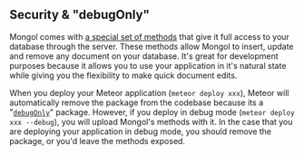 Security & "debugOnly"
-----------------------

Mongol comes with <a href="https://github.com/msavin/Mongol/blob/master/packages/msavin:mongol/server/methods.js"> a special set of methods</a> that give it full access to your database through the server. These methods allow Mongol to insert, update and remove any document on your database. It's great for development purposes because it allows you to use your application in it's natural state while giving you the flexibility to make quick document edits.

When you deploy your Meteor application (`meteor deploy xxx`), Meteor will automatically remove the package from the codebase because its a "<a href="https://www.meteor.com/blog/2014/10/13/meteor-094-mobile-and-testing">`debugOnly`</a>" package. However, if you deploy in debug mode (`meteor deploy xxx --debug`), you will upload Mongol's methods with it. In the case that you are deploying your application in debug mode, you should remove the package, or you'd leave the methods exposed.